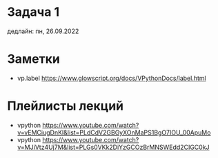 # Задача 1
дедлайн: пн, 26.09.2022

# Заметки
* vp.label https://www.glowscript.org/docs/VPythonDocs/label.html


# Плейлисты лекций
* vpython https://www.youtube.com/watch?v=vEMCiugDnKI&list=PLdCdV2GBGyXOnMaPS1BgO7IOU_00ApuMo
* vpython https://www.youtube.com/watch?v=MJiVtz4Uj7M&list=PLGs0VKk2DiYzGCOzBrMNSWEdd2CIGC0kJ
  

